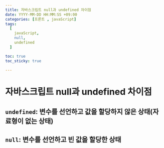```yaml
---
title: 자바스크립트 null과 undefined 차이점
date: YYYY-MM-DD HH:MM:SS +09:00
categories: [프론트 , javaScript]
tags:
  [
    javaScript,
    null,
    undefined
  ]

toc: true
toc_sticky: true

---
```


# 자바스크립트 null과 undefined 차이점

## `undefined`: 변수를 선언하고 값을 할당하지 않은 상태(자료형이 없는 상태)

## `null`: 변수를 선언하고 빈 값을 할당한 상태